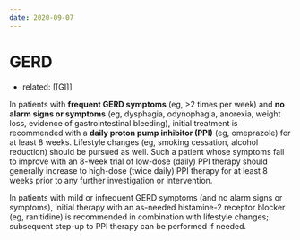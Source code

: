 ```yaml
---
date: 2020-09-07
---
```


# GERD

- related: [[GI]]

In patients with **frequent GERD symptoms** (eg, >2 times per week) and **no alarm signs or symptoms** (eg, dysphagia, odynophagia, anorexia, weight loss, evidence of gastrointestinal bleeding), initial treatment is recommended with a **daily proton pump inhibitor (PPI)** (eg, omeprazole) for at least 8 weeks.  Lifestyle changes (eg, smoking cessation, alcohol reduction) should be pursued as well.  Such a patient whose symptoms fail to improve with an 8-week trial of low-dose (daily) PPI therapy should generally increase to high-dose (twice daily) PPI therapy for at least 8 weeks prior to any further investigation or intervention.

In patients with mild or infrequent GERD symptoms (and no alarm signs or symptoms), initial therapy with an as-needed histamine-2 receptor blocker (eg, ranitidine) is recommended in combination with lifestyle changes; subsequent step-up to PPI therapy can be performed if needed.
